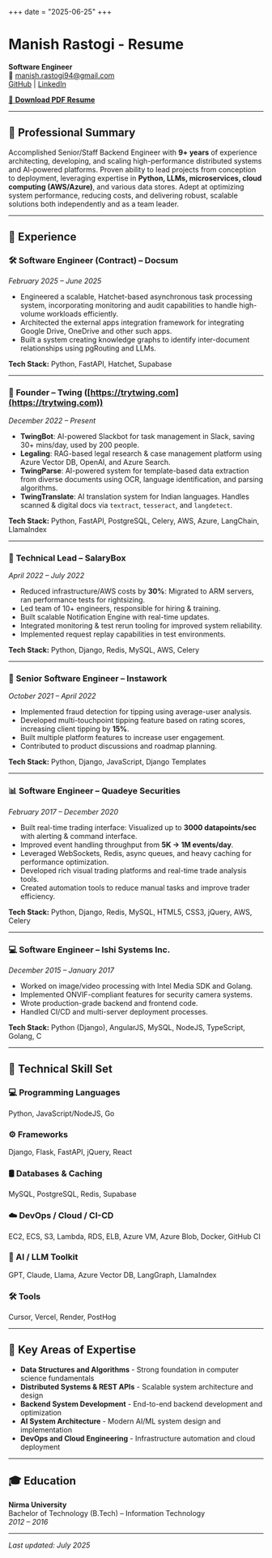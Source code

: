 +++
date = "2025-06-25"
+++

# Manish Rastogi - Resume

**Software Engineer**  
📧 [manish.rastogi94@gmail.com](mailto:manish.rastogi94@gmail.com)  
[GitHub](https://github.com/manish001in) | [LinkedIn](https://www.linkedin.com/in/manish--rastogi)

[📄 **Download PDF Resume**](/files/resume.pdf)

---

## 🧠 Professional Summary

Accomplished Senior/Staff Backend Engineer with **9+ years** of experience architecting, developing, and scaling high-performance distributed systems and AI-powered platforms. Proven ability to lead projects from conception to deployment, leveraging expertise in **Python, LLMs, microservices, cloud computing (AWS/Azure)**, and various data stores. Adept at optimizing system performance, reducing costs, and delivering robust, scalable solutions both independently and as a team leader.

---

## 💼 Experience

### 🛠️ **Software Engineer (Contract) – Docsum**
*February 2025 – June 2025*

- Engineered a scalable, Hatchet-based asynchronous task processing system, incorporating monitoring and audit capabilities to handle high-volume workloads efficiently.
- Architected the external apps integration framework for integrating Google Drive, OneDrive and other such apps.
- Built a system creating knowledge graphs to identify inter-document relationships using pgRouting and LLMs.

**Tech Stack:** Python, FastAPI, Hatchet, Supabase

---

### 🧪 **Founder – Twing** ([https://trytwing.com](https://trytwing.com))
*December 2022 – Present*

- **TwingBot**: AI-powered Slackbot for task management in Slack, saving 30+ mins/day, used by 200 people.  
- **Legaling**: RAG-based legal research & case management platform using Azure Vector DB, OpenAI, and Azure Search.  
- **TwingParse**: AI-powered system for template-based data extraction from diverse documents using OCR, language identification, and parsing algorithms.  
- **TwingTranslate**: AI translation system for Indian languages. Handles scanned & digital docs via `textract`, `tesseract`, and `langdetect`.  

**Tech Stack:** Python, FastAPI, PostgreSQL, Celery, AWS, Azure, LangChain, LlamaIndex

---

### 🚀 **Technical Lead – SalaryBox**
*April 2022 – July 2022*

- Reduced infrastructure/AWS costs by **30%**: Migrated to ARM servers, ran performance tests for rightsizing.
- Led team of 10+ engineers, responsible for hiring & training.
- Built scalable Notification Engine with real-time updates.
- Integrated monitoring & test rerun tooling for improved system reliability.
- Implemented request replay capabilities in test environments.

**Tech Stack:** Python, Django, Redis, MySQL, AWS, Celery

---


### 💼 **Senior Software Engineer – Instawork**
*October 2021 – April 2022*

- Implemented fraud detection for tipping using average-user analysis.  
- Developed multi-touchpoint tipping feature based on rating scores, increasing client tipping by **15%**.  
- Built multiple platform features to increase user engagement.
- Contributed to product discussions and roadmap planning.

**Tech Stack:** Python, Django, JavaScript, Django Templates

---

### 📊 **Software Engineer – Quadeye Securities**
*February 2017 – December 2020*

- Built real-time trading interface: Visualized up to **3000 datapoints/sec** with alerting & command interface.
- Improved event handling throughput from **5K → 1M events/day**.  
- Leveraged WebSockets, Redis, async queues, and heavy caching for performance optimization.
- Developed rich visual trading platforms and real-time trade analysis tools.
- Created automation tools to reduce manual tasks and improve trader efficiency.

**Tech Stack:** Python, Django, Redis, MySQL, HTML5, CSS3, jQuery, AWS, Celery

---

### 💻 **Software Engineer – Ishi Systems Inc.**
*December 2015 – January 2017*

- Worked on image/video processing with Intel Media SDK and Golang.  
- Implemented ONVIF-compliant features for security camera systems.
- Wrote production-grade backend and frontend code.
- Handled CI/CD and multi-server deployment processes.

**Tech Stack:** Python (Django), AngularJS, MySQL, NodeJS, TypeScript, Golang, C

---

## 🧠 Technical Skill Set

### 💻 Programming Languages  
Python, JavaScript/NodeJS, Go

### ⚙️ Frameworks  
Django, Flask, FastAPI, jQuery, React

### 🛢️ Databases & Caching  
MySQL, PostgreSQL, Redis, Supabase

### ☁️ DevOps / Cloud / CI-CD  
EC2, ECS, S3, Lambda, RDS, ELB, Azure VM, Azure Blob, Docker, GitHub CI

### 🧠 AI / LLM Toolkit  
GPT, Claude, Llama, Azure Vector DB, LangGraph, LlamaIndex

### 🛠️ Tools  
Cursor, Vercel, Render, PostHog

---

## 🔑 Key Areas of Expertise

- **Data Structures and Algorithms** - Strong foundation in computer science fundamentals
- **Distributed Systems & REST APIs** - Scalable system architecture and design  
- **Backend System Development** - End-to-end backend development and optimization
- **AI System Architecture** - Modern AI/ML system design and implementation
- **DevOps and Cloud Engineering** - Infrastructure automation and cloud deployment

---

## 🎓 Education

**Nirma University**  
Bachelor of Technology (B.Tech) – Information Technology  
*2012 – 2016*

---

*Last updated: July 2025* 